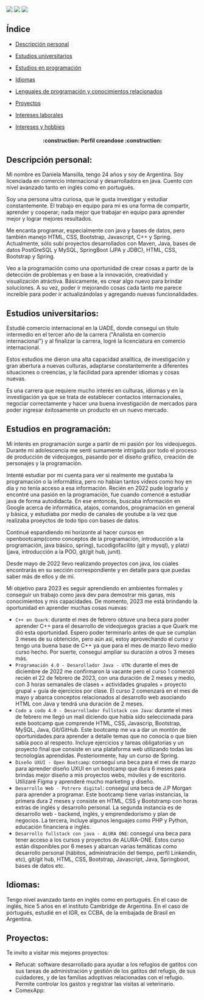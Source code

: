 <p align="left">
   <img src="https://img.shields.io/badge/LENGUAJE BASE-EN%20JAVA-blue">
   <img src="https://img.shields.io/badge/Área 1-%20 PROGRAMACIÓN-red">
   <img src="https://img.shields.io/badge/Área 2-%20 COMERCIO INTERNACIONAL-purple">
 </p>

   

 ## Índice 

* [Descripción personal](#descripción-personal)

* [Estudios universitarios](#Estudios-universitarios)

* [Estudios en programación](#Estudios-programación)

* [Idiomas](#Idiomas)

* [Lenguajes de programación y conocimientos relacionados](#Lenguajes-de-programación-y-conocimientos-relacionados)

* [Proyectos](#Proyectos)

* [Intereses laborales](#intereses-laborales)

* [Intereses y hobbies](#intereses-y-hobbies)


<h4 align="center">
:construction: Perfil creandose :construction:
</h4>


## Descripción personal:
 Mi nombre es Daniela Mansilla, tengo 24 años y soy de Argentina. Soy licenciada en comercio internacional y desarrolladora en java. Cuento con nivel avanzado tanto en inglés como en portugués.
 
 Soy una persona ultra curiosa, que le gusta investigar y estudiar constantemente. El trabajo en equipo para mi es una forma de compartir, aprender y cooperar; nada mejor que trabajar en equipo para aprender mejor y lograr mejores resultados.
 
 Me encanta programar, especialmente con java y bases de datos, pero también manejo HTML, CSS, Bootstrap, Javascript, C++ y Spring. Actualmente, sólo subí proyectos desarrollados con Maven, Java, bases de datos PostGreSQL y MySQL, SpringBoot (JPA y JDBC), HTML, CSS, Bootstrap y Spring. 
 
 Veo a la programación como una oportunidad de crear cosas a partir de la detección de problemas y en base a la innovación, creatividad y visualización atráctiva. Básicamente, es crear algo nuevo para brindar soluciones. A su vez, poder ir mejorando cosas cada tanto me parece increible para poder ir actualizándolas y agregando nuevas funcionalidades.
 
## Estudios universitarios:
Estudié comercio internacional en la UADE, donde conseguí un título intermedio en el tercer año de la carrera ("Analista en comercio internacional") y al finalizar la carrera, logré la licenciatura en comercio internacional. 

Estos estudios me dieron una alta capacidad analítica, de investigación y gran abertura a nuevas culturas, adaptarse constantemente a diferentes situaciones o creencias, y la facilidad para aprender idiomas y cosas nuevas.

Es una carrera que requiere mucho interés en culturas, idiomas y en la investigación ya que se trata de establecer contactos internacionales, negociar correctamente y hacer una buena investigación de mercados para poder ingresar éxitosamente un producto en un nuevo mercado.

## Estudios en programación:
Mi interés en programación surge a partir de mi pasión por los videojuegos. Durante mi adolescencia me sentí sumamente intrigada por todo el proceso de producción de videojuegos, pasando por el diseño gráfico, creación de personajes y la programación. 

Intenté estudiar por mi cuenta para ver si realmente me gustaba la programación o la informática, pero no habían tantos videos como hoy en día y no tenía acceso a esa información. Recién en 2022 pude lograrlo y encontré una pasión en la programación, fue cuando comencé a estudiar java de forma autodidacta. En ese entoncés, buscaba información en Google acerca de informática, atajos, comandos, programación en general y básica, y estudiaba por medio de canales de youtube a la vez que realizaba proeyctos de todo tipo con bases de datos. 

Continué espandiendo mi horizonte al hacer cursos en openbootcamp(como conceptos de la programación, introducción a la programación, java básico, spring), tucodigofacilito (git y mysql), y platzi (java, introducción a la POO, git/git hub, junit).

Desde mayo de 2022 llevo realizando proyectos con java, los cúales encontrarás en su sección correspondiente y en detalle para que puedas saber más de ellos y de mi. 

Mi objetivo para 2023 es seguir aprendiendo en ambientes formales y conseguir un trabajo como java dev para demostrar mis ganas, mis conocimientos y mis capacidades. De momento, 2023 me está brindando la oportunidad en aprender muchas cosas nuevas:

- `C++ en Quark`: durante el mes de febrero obtuve una beca para poder aprender C++ para el desarrollo de videojuegos gracias a que Quark me dió esta oportunidad. Espero poder terminarlo antes de que se cumplan 3 meses de su obtención, pero aún así, estoy aprovechando el curso y tengo una buena base de C++ ya que para el mes de marzo llevo medio curso hecho. Por suerte, conseguí ampliar su duración a otros 3 meses más.
- `Programación 4.0 - Desarollador Java - UTN`: durante el mes de diciembre de 2022 me confirmaron la vacante pero el curso 1 comenzó recién el 22 de febrero de 2023, con una duración de 2 meses y medio, con 3 horas semanales de clases + actividades grupales + proyecto grupal + guía de ejercicios por clase. El curso 2 comenzará en el mes de mayo y abarca conceptos relacionados al desarrollo web asociando HTML con Java y tendrá una duración de 2 meses. 
- `Codo a codo 4.0 - Desarrollador Fullstack con Java`: durante el mes de febrero me llegó un mail diciendo que había sido seleccionada para este bootcamp que comprende HTML, CSS, Javascrip, Bootstrap, MySQL, Java, Git/GitHub. Este bootcamp me va a dar un montón de oportunidades para aprender a detalle temas que no conocía o que bien sabía poco al respecto. Incluye ejercicios y tareas obligatorias y un proyecto final que consiste en una plataforma web utilizando todas las tecnologías aprendidas. Posteriormente, hay un curso de Spring. 
- `Diseño UXUI - Open Bootcamp`: conseguí una beca para el mes de marzo para aprender diseño UXUI en un bootcamp que dura 6 meses para brindas mejor diseño a mis proyectos webs, móviles y de escritorio. Utilizaré Figma y aprenderé mucho marketing y diseño.
- `Desarrollo Web - Potrero digital`: conseguí una beca de J.P Morgan para aprender a programar. Este bootcamp tiene varias instancias, la primera dura 2 meses y consiste en HTML, CSS y Bootstramp con horas extras de inglés y desarrollo personal. La segunda instancia es de desarrollo web - backend, inglés, y emprendedorismo y plan de negocios. La tercera, incluye algunos lenguajes como PHP y Python, educación financiera e inglés. 
- `Desarrollo fullstack con java - ALURA ONE`: conseguí una beca para tener acceso a los cursos y proyectos de ALURA-ONE. Estos curso están disponibles por 6 meses y abarcan varias temáticas como desarrollo personal (hábitos, administración del tiempo, perfil Linkendin, etc), git/git hub, HTML, CSS, Bootstrap, Javascript, Java, Springboot, bases de datos etc.

## Idiomas:
Tengo nivel avanzado tanto en inglés como en portugués. En el caso de inglés, hice 5 años en el instituto Cambridge de Argentina. En el caso de portugués, estudié en el IGR, ex CCBA, de la embajada de Brasil en Argentina.

## Proyectos:
Te invito a visitar mis mejores proyectos:
- Refucat: software desarrollado para ayudar a los refugios de gatitos con sus tareas de administración y gestión de los gatitos del refugio, de sus cuidadores, y de las familias adoptivas relacionadas con el refugio. Permite controlar los gastos y registrar las visitas al veterinario.
- ComexApp: 
